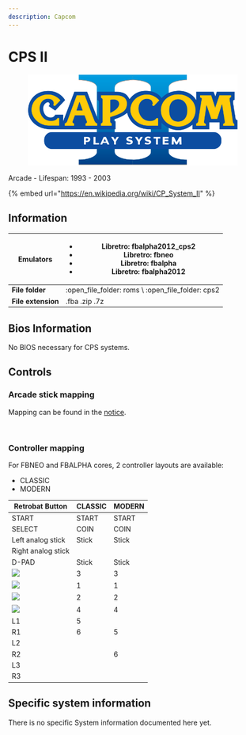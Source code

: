 ```yaml
---
description: Capcom
---
```


# CPS II

<div align="left">

<figure><img src="https://raw.githubusercontent.com/fabricecaruso/es-theme-carbon/52ff37c9e265587d006945a2ba695b5a962b3a3d/art/logos/cps2.svg" alt=""><figcaption></figcaption></figure>

</div>

Arcade - Lifespan: 1993 - 2003

{% embed url="https://en.wikipedia.org/wiki/CP_System_II" %}

## Information

| **Emulators**      | <ul><li>Libretro: fbalpha2012_cps2</li><li>Libretro: fbneo</li><li>Libretro: fbalpha</li><li>Libretro: fbalpha2012</li></ul> |
| ------------------ | ---------------------------------------------------------------------------------------------------------------------------- |
| **File folder**    | :open\_file\_folder: roms \ :open\_file\_folder: cps2                                                                        |
| **File extension** | .fba .zip .7z                                                                                                                |

## Bios Information

No BIOS necessary for CPS systems.

## Controls

### Arcade stick mapping

Mapping can be found in the [notice](http://retrobat.ovh/notice/notice.pdf).

<div align="left">

<figure><img src="https://i.imgur.com/kXBcdsB.png" alt=""><figcaption></figcaption></figure>

</div>

### Controller mapping

For FBNEO and FBALPHA cores, 2 controller layouts are available:

* CLASSIC
* MODERN

| Retrobat Button                                          | CLASSIC | MODERN |
| -------------------------------------------------------- | ------- | ------ |
| START                                                    | START   | START  |
| SELECT                                                   | COIN    | COIN   |
| Left analog stick                                        | Stick   | Stick  |
| Right analog stick                                       |         |        |
| D-PAD                                                    | Stick   | Stick  |
| ![](<../../../../.gitbook/assets/image (2) (1) (1).png>) | 3       | 3      |
| ![](<../../../../.gitbook/assets/image (1) (2) (1).png>) | 1       | 1      |
| ![](<../../../../.gitbook/assets/image (4) (1).png>)     | 2       | 2      |
| ![](<../../../../.gitbook/assets/image (3) (1) (2).png>) | 4       | 4      |
| L1                                                       | 5       |        |
| R1                                                       | 6       | 5      |
| L2                                                       |         |        |
| R2                                                       |         | 6      |
| L3                                                       |         |        |
| R3                                                       |         |        |

## Specific system information

There is no specific System information documented here yet.

